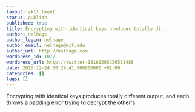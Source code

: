 ```yaml
---
layout: aktt_tweet
status: publish
published: true
title: Encrypting with identical keys produces totally di...
author: nelhage
author_login: nelhage
author_email: nelhage@mit.edu
author_url: http://nelhage.com
wordpress_id: 1077
wordpress_url: http://twitter-18161365256511488
date: 2010-12-24 00:29:41.000000000 +01:00
categories: []
tags: []
---
```

Encrypting with identical keys produces totally different output, and each throws a padding error trying to decrypt the other's.
